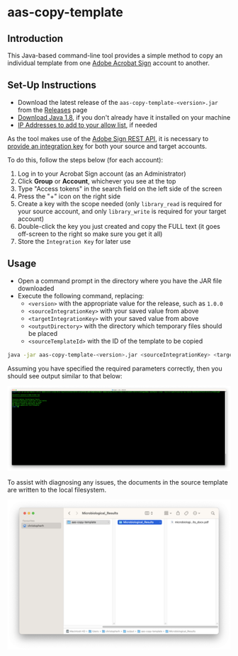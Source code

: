 # aas-copy-template

## Introduction

This Java-based command-line tool provides a simple method to copy an individual template from one [Adobe Acrobat Sign](https://www.adobe.com/sign.html) account to another.

## Set-Up Instructions

+ Download the latest release of the `aas-copy-template-<version>.jar` from the [Releases](https://github.com/esign-org-uk/aas-copy-template/releases) page
+ [Download Java 1.8](https://www.oracle.com/java/technologies/javase/javase8-archive-downloads.html), if you don't already have it installed on your machine
+ [IP Addresses to add to your allow list](https://helpx.adobe.com/sign/system-requirements.html#IPs), if needed

As the tool makes use of the [Adobe Sign REST API](https://secure.adobesign.com/public/docs/restapi/v6), it is necessary to [provide an integration key](https://helpx.adobe.com/sign/kb/how-to-create-an-integration-key.html) for both your source and target accounts.

To do this, follow the steps below (for each account):

1. Log in to your Acrobat Sign account (as an Administrator)
2. Click **Group** or **Account**, whichever you see at the top
3. Type "Access tokens" in the search field on the left side of the screen
4. Press the "+" icon on the right side
5. Create a key with the scope needed (only `library_read` is required for your source account, and only `library_write` is required for your target account)
6. Double-click the key you just created and copy the FULL text (it goes off-screen to the right so make sure you get it all)
7. Store the `Integration Key` for later use

## Usage

+ Open a command prompt in the directory where you have the JAR file downloaded
+ Execute the following command, replacing:
  + `<version>` with the appropriate value for the release, such as `1.0.0`
  + `<sourceIntegrationKey>` with your saved value from above
  + `<targetIntegrationKey>` with your saved value from above
  + `<outputDirectory>` with the directory which temporary files should be placed
  + `<sourceTemplateId>` with the ID of the template to be copied

```sh
java -jar aas-copy-template-<version>.jar <sourceIntegrationKey> <targetIntegrationKey> <outputDirectory> <sourceTemplateId>
```

Assuming you have specified the required parameters correctly, then you should see output similar to that below:

![Sample Output](/images/example-usage.png)

To assist with diagnosing any issues, the documents in the source template are written to the local filesystem.

![Sample Output Files](/images/example-output.png)
